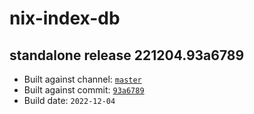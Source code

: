 # nix-index-db
## standalone release 221204.93a6789
- Built against channel: [`master`](https://github.com/nixos/nixpkgs/tree/master)
- Built against commit: [`93a6789`](https://github.com/NixOS/nixpkgs/commit/93a67895387901293514117c048b2a99e7982bf7)
- Build date: `2022-12-04`
